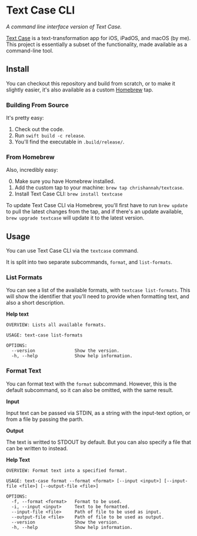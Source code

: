 # Text Case CLI
*A command line interface version of Text Case.*

[Text Case][tc] is a text-transformation app for iOS, iPadOS, and macOS (by me). This project is essentially a subset of the functionality, made available as a command-line tool.

## Install

You can checkout this repository and build from scratch, or to make it slightly easier, it's also available as a custom [Homebrew][hb] tap.

### Building From Source

It's pretty easy:

1. Check out the code.
2. Run `swift build -c release`.
3. You'll find the executable in `.build/release/`.

### From Homebrew

Also, incredibly easy:

0. Make sure you have Homebrew installed.
1. Add the custom tap to your machine: `brew tap chrishannah/textcase`.
2. Install Text Case CLI: `brew install textcase`

To update Text Case CLI via Homebrew, you'll first have to run `brew update` to pull the latest changes from the tap, and if there's an update available, `brew upgrade textcase` will update it to the
latest version.

## Usage

You can use Text Case CLI via the `textcase` command.

It is split into two separate subcommands, `format`, and `list-formats`.

### List Formats

You can see a list of the available formats, with `textcase list-formats`. This will show the identifier that you'll need to provide when formatting text, and also a short description.

**Help text**

```
OVERVIEW: Lists all available formats.

USAGE: text-case list-formats

OPTIONS:
  --version               Show the version.
  -h, --help              Show help information.
```

### Format Text

You can format text with the `format` subcommand. However, this is the default subcommand, so it can also be omitted, with the same result.

**Input**

Input text can be passed via STDIN, as a string with the input-text option, or from a file by passing the parth.

**Output**

The text is writted to STDOUT by default. But you can also specify a file that can be written to instead.

**Help Text**

```
OVERVIEW: Format text into a specified format.

USAGE: text-case format --format <format> [--input <input>] [--input-file <file>] [--output-file <file>]

OPTIONS:
  -f, --format <format>   Format to be used.
  -i, --input <input>     Text to be formatted.
  --input-file <file>     Path of file to be used as input.
  --output-file <file>    Path of file to be used as output.
  --version               Show the version.
  -h, --help              Show help information.
```

[tc]: http://textcase.app
[hb]: https://brew.sh
